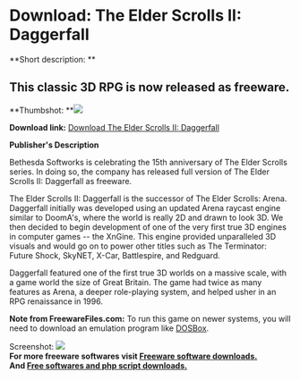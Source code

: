 # Download: The Elder Scrolls II: Daggerfall

**Short description: **

## This classic 3D RPG is now released as freeware.

  
**Thumbshot: **![](http://www.freewarefiles.com/screenshot/tesdaggerfall_md.jpg)   
  
**Download link:** [Download The Elder Scrolls II: Daggerfall](http://freesoftwares.boysofts.com/The-Elder-Scrolls-II-Daggerfall_program_50399.html)  
  

**Publisher's Description**  
  

Bethesda Softworks is celebrating the 15th anniversary of The Elder Scrolls
series. In doing so, the company has released full version of The Elder
Scrolls II: Daggerfall as freeware.

The Elder Scrolls II: Daggerfall is the successor of The Elder Scrolls: Arena.
Daggerfall initially was developed using an updated Arena raycast engine
similar to DoomA's, where the world is really 2D and drawn to look 3D. We then
decided to begin development of one of the very first true 3D engines in
computer games -- the XnGine. This engine provided unparalleled 3D visuals and
would go on to power other titles such as The Terminator: Future Shock,
SkyNET, X-Car, Battlespire, and Redguard.

Daggerfall featured one of the first true 3D worlds on a massive scale, with a
game world the size of Great Britain. The game had twice as many features as
Arena, a deeper role-playing system, and helped usher in an RPG renaissance in
1996.

**Note from FreewareFiles.com:** To run this game on newer systems, you will need to download an emulation program like [DOSBox](http://www.freewarefiles.com/DOSBox_program_34452.html).

  
  
Screenshot: ![](http://www.freewarefiles.com/screenshot/tesdaggerfall.jpg)  
**For more freeware softwares visit [Freeware software downloads.](http://freesoftwares.boysofts.com/)**   
**And [Free softwares and php script downloads.](http://www.boysofts.com/)**

